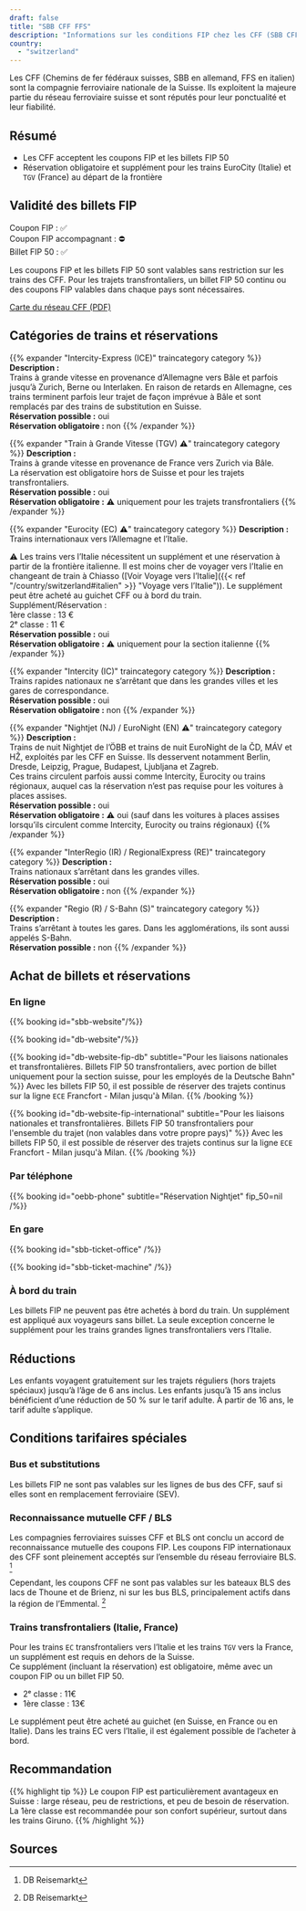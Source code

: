 ```yaml
---
draft: false
title: "SBB CFF FFS"
description: "Informations sur les conditions FIP chez les CFF (SBB CFF FFS)."
country:
  - "switzerland"
---
```


Les CFF (Chemins de fer fédéraux suisses, SBB en allemand, FFS en italien) sont la compagnie ferroviaire nationale de la Suisse. Ils exploitent la majeure partie du réseau ferroviaire suisse et sont réputés pour leur ponctualité et leur fiabilité.

## Résumé

- Les CFF acceptent les coupons FIP et les billets FIP 50
- Réservation obligatoire et supplément pour les trains EuroCity (Italie) et `TGV` (France) au départ de la frontière

## Validité des billets FIP

Coupon FIP : ✅ \
Coupon FIP accompagnant : ⛔ \
Billet FIP 50 : ✅

Les coupons FIP et les billets FIP 50 sont valables sans restriction sur les trains des CFF. Pour les trajets transfrontaliers, un billet FIP 50 continu ou des coupons FIP valables dans chaque pays sont nécessaires.

[Carte du réseau CFF (PDF)](https://www.raildeliverygroup.com/files/Publications/services/rst/RST_SBB_Map.pdf)

## Catégories de trains et réservations

{{% expander "Intercity-Express (ICE)" traincategory category %}}
**Description :** \
Trains à grande vitesse en provenance d’Allemagne vers Bâle et parfois jusqu’à Zurich, Berne ou Interlaken. En raison de retards en Allemagne, ces trains terminent parfois leur trajet de façon imprévue à Bâle et sont remplacés par des trains de substitution en Suisse. \
**Réservation possible :** oui \
**Réservation obligatoire :** non
{{% /expander %}}

{{% expander "Train à Grande Vitesse (TGV) ⚠️" traincategory category %}}
**Description :** \
Trains à grande vitesse en provenance de France vers Zurich via Bâle. \
La réservation est obligatoire hors de Suisse et pour les trajets transfrontaliers. \
**Réservation possible :** oui \
**Réservation obligatoire :** ⚠️ uniquement pour les trajets transfrontaliers
{{% /expander %}}

{{% expander "Eurocity (EC) ⚠️" traincategory category %}}
**Description :** \
Trains internationaux vers l’Allemagne et l’Italie.

⚠️ Les trains vers l’Italie nécessitent un supplément et une réservation à partir de la frontière italienne. Il est moins cher de voyager vers l’Italie en changeant de train à Chiasso ([Voir Voyage vers l’Italie]({{< ref "/country/switzerland#italien" >}} "Voyage vers l’Italie")). Le supplément peut être acheté au guichet CFF ou à bord du train. \
Supplément/Réservation : \
1ère classe : 13 € \
2ᵉ classe : 11 € \
**Réservation possible :** oui \
**Réservation obligatoire :** ⚠️ uniquement pour la section italienne
{{% /expander %}}

{{% expander "Intercity (IC)" traincategory category %}}
**Description :** \
Trains rapides nationaux ne s’arrêtant que dans les grandes villes et les gares de correspondance. \
**Réservation possible :** oui \
**Réservation obligatoire :** non
{{% /expander %}}

{{% expander "Nightjet (NJ) / EuroNight (EN) ⚠️" traincategory category %}}
**Description :** \
Trains de nuit Nightjet de l’ÖBB et trains de nuit EuroNight de la ČD, MÁV et HŽ, exploités par les CFF en Suisse. Ils desservent notamment Berlin, Dresde, Leipzig, Prague, Budapest, Ljubljana et Zagreb. \
Ces trains circulent parfois aussi comme Intercity, Eurocity ou trains régionaux, auquel cas la réservation n’est pas requise pour les voitures à places assises. \
**Réservation possible :** oui \
**Réservation obligatoire :** ⚠️ oui (sauf dans les voitures à places assises lorsqu’ils circulent comme Intercity, Eurocity ou trains régionaux)
{{% /expander %}}

{{% expander "InterRegio (IR) / RegionalExpress (RE)" traincategory category %}}
**Description :** \
Trains nationaux s’arrêtant dans les grandes villes. \
**Réservation possible :** oui \
**Réservation obligatoire :** non
{{% /expander %}}

{{% expander "Regio (R) / S-Bahn (S)" traincategory category %}}
**Description :** \
Trains s’arrêtant à toutes les gares. Dans les agglomérations, ils sont aussi appelés S-Bahn. \
**Réservation possible :** non
{{% /expander %}}

## Achat de billets et réservations

### En ligne

{{% booking id="sbb-website"/%}}

{{% booking id="db-website"/%}}

{{% booking id="db-website-fip-db"
  subtitle="Pour les liaisons nationales et transfrontalières. Billets FIP 50 transfrontaliers, avec portion de billet uniquement pour la section suisse, pour les employés de la Deutsche Bahn"
%}}
Avec les billets FIP 50, il est possible de réserver des trajets continus sur la ligne `ECE` Francfort - Milan jusqu'à Milan.
{{% /booking %}}

{{% booking id="db-website-fip-international"
  subtitle="Pour les liaisons nationales et transfrontalières. Billets FIP 50 transfrontaliers pour l'ensemble du trajet (non valables dans votre propre pays)"
%}}
Avec les billets FIP 50, il est possible de réserver des trajets continus sur la ligne `ECE` Francfort - Milan jusqu'à Milan.
{{% /booking %}}

### Par téléphone

{{% booking id="oebb-phone" subtitle="Réservation Nightjet" fip_50=nil /%}}

### En gare

{{% booking id="sbb-ticket-office" /%}}

{{% booking id="sbb-ticket-machine" /%}}

### À bord du train

Les billets FIP ne peuvent pas être achetés à bord du train. Un supplément est appliqué aux voyageurs sans billet. La seule exception concerne le supplément pour les trains grandes lignes transfrontaliers vers l’Italie.

## Réductions

Les enfants voyagent gratuitement sur les trajets réguliers (hors trajets spéciaux) jusqu’à l’âge de 6 ans inclus. Les enfants jusqu’à 15 ans inclus bénéficient d’une réduction de 50 % sur le tarif adulte. À partir de 16 ans, le tarif adulte s’applique.

## Conditions tarifaires spéciales

### Bus et substitutions

Les billets FIP ne sont pas valables sur les lignes de bus des CFF, sauf si elles sont en remplacement ferroviaire (SEV).

### Reconnaissance mutuelle CFF / BLS

Les compagnies ferroviaires suisses CFF et BLS ont conclu un accord de reconnaissance mutuelle des coupons FIP. Les coupons FIP internationaux des CFF sont pleinement acceptés sur l’ensemble du réseau ferroviaire BLS. [^2]

Cependant, les coupons CFF ne sont pas valables sur les bateaux BLS des lacs de Thoune et de Brienz, ni sur les bus BLS, principalement actifs dans la région de l’Emmental. [^2]

### Trains transfrontaliers (Italie, France)

Pour les trains `EC` transfrontaliers vers l’Italie et les trains `TGV` vers la France, un supplément est requis en dehors de la Suisse. \
Ce supplément (incluant la réservation) est obligatoire, même avec un coupon FIP ou un billet FIP 50.

- 2ᵉ classe : 11€
- 1ère classe : 13€

Le supplément peut être acheté au guichet (en Suisse, en France ou en Italie). Dans les trains EC vers l’Italie, il est également possible de l’acheter à bord.

## Recommandation

{{% highlight tip %}}
Le coupon FIP est particulièrement avantageux en Suisse : large réseau, peu de restrictions, et peu de besoin de réservation. La 1ère classe est recommandée pour son confort supérieur, surtout dans les trains Giruno.
{{% /highlight %}}

## Sources

[^1]: [Rail Delivery Group](https://www.raildeliverygroup.com/rst/europe-and-fip.html)

[^2]: DB Reisemarkt
